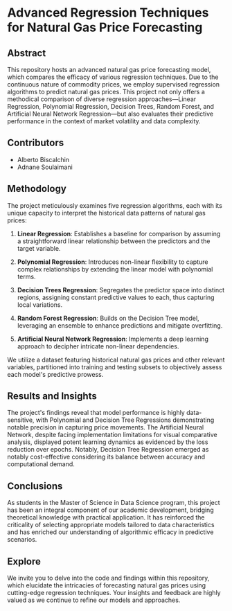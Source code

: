 # Advanced Regression Techniques for Natural Gas Price Forecasting

## Abstract

This repository hosts an advanced natural gas price forecasting model, which compares the efficacy of various regression techniques. Due to the continuous nature of commodity prices, we employ supervised regression algorithms to predict natural gas prices. This project not only offers a methodical comparison of diverse regression approaches—Linear Regression, Polynomial Regression, Decision Trees, Random Forest, and Artificial Neural Network Regression—but also evaluates their predictive performance in the context of market volatility and data complexity.

## Contributors

- Alberto Biscalchin
- Adnane Soulaimani

## Methodology

The project meticulously examines five regression algorithms, each with its unique capacity to interpret the historical data patterns of natural gas prices:

1. **Linear Regression**: Establishes a baseline for comparison by assuming a straightforward linear relationship between the predictors and the target variable.
   
2. **Polynomial Regression**: Introduces non-linear flexibility to capture complex relationships by extending the linear model with polynomial terms.
   
3. **Decision Trees Regression**: Segregates the predictor space into distinct regions, assigning constant predictive values to each, thus capturing local variations.
   
4. **Random Forest Regression**: Builds on the Decision Tree model, leveraging an ensemble to enhance predictions and mitigate overfitting.
   
5. **Artificial Neural Network Regression**: Implements a deep learning approach to decipher intricate non-linear dependencies.

We utilize a dataset featuring historical natural gas prices and other relevant variables, partitioned into training and testing subsets to objectively assess each model's predictive prowess.

## Results and Insights

The project's findings reveal that model performance is highly data-sensitive, with Polynomial and Decision Tree Regressions demonstrating notable precision in capturing price movements. The Artificial Neural Network, despite facing implementation limitations for visual comparative analysis, displayed potent learning dynamics as evidenced by the loss reduction over epochs. Notably, Decision Tree Regression emerged as notably cost-effective considering its balance between accuracy and computational demand.

## Conclusions

As students in the Master of Science in Data Science program, this project has been an integral component of our academic development, bridging theoretical knowledge with practical application. It has reinforced the criticality of selecting appropriate models tailored to data characteristics and has enriched our understanding of algorithmic efficacy in predictive scenarios.

## Explore

We invite you to delve into the code and findings within this repository, which elucidate the intricacies of forecasting natural gas prices using cutting-edge regression techniques. Your insights and feedback are highly valued as we continue to refine our models and approaches.
